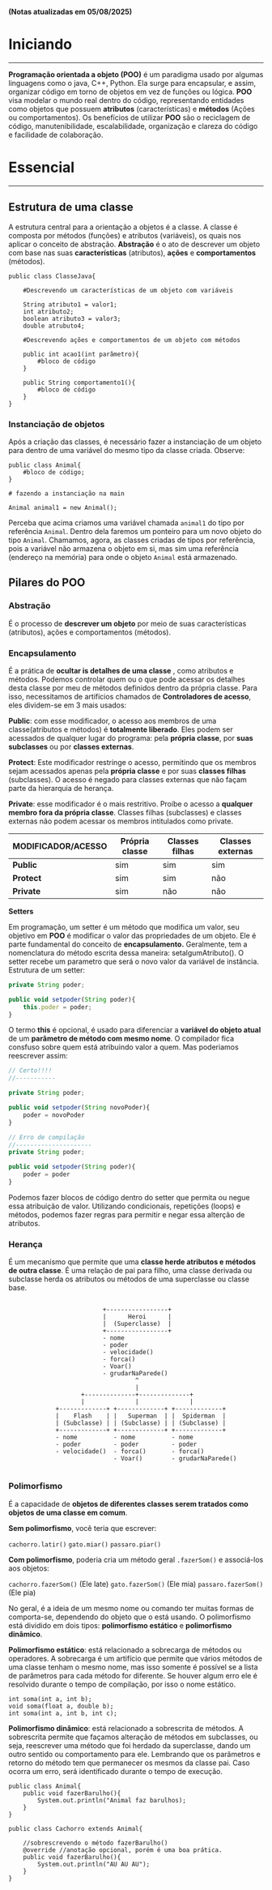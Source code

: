 **(Notas atualizadas em 05/08/2025)**

# Iniciando
---
**Programação orientada a objeto (POO)** é um paradigma usado por algumas linguagens como o java, C++, Python. Ela surge para encapsular, e assim, organizar código em torno de objetos em vez de funções ou lógica. **POO** visa modelar o mundo real  dentro do código, representando entidades como objetos que possuem **atributos** (características) e **métodos** (Ações ou comportamentos). Os benefícios de utilizar **POO** são o reciclagem de código, manutenibilidade, escalabilidade, organização e clareza do código e facilidade de colaboração.
# Essencial
---
## Estrutura de uma classe

A estrutura central para a orientação a objetos é a classe. A classe é composta por métodos (funções) e atributos (variáveis), os quais nos aplicar o conceito de abstração. **Abstração** é o ato de descrever um objeto com base nas suas **características** (atributos), **ações** e **comportamentos** (métodos).

```
public class ClasseJava{
	
	#Descrevendo um características de um objeto com variáveis
	
	String atributo1 = valor1;
	int atributo2;
	boolean atributo3 = valor3;
	double atrubuto4;

	#Descrevendo ações e comportamentos de um objeto com métodos
	
	public int acao1(int parâmetro){
		#bloco de código
	}

	public String comportamento1(){
		#bloco de código
	}
}
```

### Instanciação de objetos

Após a criação das classes, é necessário fazer a instanciação de um objeto para dentro de uma variável do mesmo tipo da classe criada. Observe:

```
public class Animal{
	#bloco de código;
}

# fazendo a instanciação na main

Animal animal1 = new Animal();
```

Perceba que acima criamos uma variável chamada ```animal1``` do tipo por referência ```Animal```. Dentro dela faremos um ponteiro para um novo objeto do tipo ```Animal```. Chamamos, agora, as classes criadas de tipos por referência, pois a variável não armazena o objeto em si, mas sim uma referência (endereço na memória) para onde o objeto ```Animal``` está armazenado.
## Pilares do POO

### Abstração

É o processo de **descrever um objeto** por meio de suas características (atributos), ações e comportamentos (métodos).

### Encapsulamento

É a prática de **ocultar is detalhes de uma classe** , como atributos e métodos. Podemos controlar quem ou o que pode acessar os detalhes desta classe por meu de métodos definidos dentro da própria classe. Para isso, necessitamos de artifícios chamados de **Controladores de acesso**, eles dividem-se em 3 mais usados:

**Public**: com esse modificador, o acesso aos membros de uma classe(atributos e métodos) é **totalmente liberado**. Eles podem ser acessados de qualquer lugar do programa: pela **própria classe**, por **suas subclasses** ou por **classes externas**.

**Protect**: Este modificador restringe o acesso, permitindo que os membros sejam acessados apenas pela **própria classe** e por suas **classes filhas** (subclasses). O acesso é negado para classes externas que não façam parte da hierarquia de herança.

**Private**: esse modificador é o mais restritivo. Proíbe o acesso a **qualquer** **membro fora da própria classe**. Classes filhas (subclasses) e classes externas não podem acessar os membros intitulados como private. 

| MODIFICADOR/ACESSO | Própria classe | Classes filhas | Classes externas |
| ------------------ | -------------- | -------------- | ---------------- |
| **Public**         | sim            | sim            | sim              |
| **Protect**        | sim            | sim            | não              |
| **Private**        | sim            | não            | não              |
**Setters**

Em programação, um setter é um método que modifica um valor, seu objetivo em **POO** é modificar o valor das propriedades de um objeto. Ele é parte fundamental do conceito de **encapsulamento.** Geralmente, tem a nomenclatura do método escrita dessa maneira: setalgumAtributo(). O setter recebe um parametro que será o novo valor da variável de instância. Estrutura de um setter:

```jsx
private String poder;

public void setpoder(String poder){
	this.poder = poder;
}
```

O termo **this** é opcional, é usado para diferenciar a **variável do objeto atual** de um **parâmetro de método com mesmo nome**. O compilador fica consfuso sobre quem está atribuindo valor a quem. Mas poderiamos reescrever assim:

```jsx
// Certo!!!!
//-----------

private String poder;

public void setpoder(String novoPoder){
	poder = novoPoder
}

// Erro de compilação
//---------------------
private String poder;

public void setpoder(String poder){
	poder = poder
}
```

Podemos fazer blocos de código dentro do setter que permita ou negue essa atribuição de valor. Utilizando condicionais, repetições (loops) e métodos, podemos fazer regras para permitir e negar essa alterção de atributos.

### Herança

É um mecanismo que permite que uma **classe herde atributos e métodos de outra classe**. É uma relação de pai para filho, uma classe derivada ou subclasse herda os atributos ou métodos de uma superclasse ou classe base.

```

						  +-----------------+
		                  |      Heroi      |
		                  |  (Superclasse)  |
		                  +-----------------+
		                  - nome
		                  - poder
		                  - velocidade()
		                  - forca()
		                  - Voar()
		                  - grudarNaParede()
		                           ^
		                           |
		            +--------------+--------------+
		            |              |              |
			 +-------------+ +-------------+ +-------------+ 
			 |    Flash    | |   Superman  | |  Spiderman  |
			 | (Subclasse) | | (Subclasse) | | (Subclasse) |
			 +-------------+ +-------------+ +-------------+
			 - nome          - nome          - nome
		 	 - poder         - poder         - poder 
			 - velocidade()  - forca()       - forca() 
							 - Voar()        - grudarNaParede()
							 

```

### Polimorfismo

É a capacidade de **objetos de diferentes classes serem tratados como objetos de uma classe em comum**.

**Sem polimorfismo**, você teria que escrever:

```cachorro.latir()```
```gato.miar()```
```passaro.piar()```

**Com polimorfismo**, poderia cria um método geral ```.fazerSom()``` e associá-los aos objetos:

```cachorro.fazerSom()``` (Ele late)
```gato.fazerSom()``` (Ele mia)
```passaro.fazerSom()``` (Ele pia)

No geral, é a ideia de um mesmo nome ou comando ter muitas formas de comporta-se, dependendo do objeto que o está usando. O polimorfismo está dividido em dois tipos: **polimorfismo estático** e **polimorfismo dinâmico**.

**Polimorfismo estático**: está relacionado a sobrecarga de métodos ou operadores. A sobrecarga é um artifício que permite que vários métodos de uma classe tenham o mesmo nome, mas isso somente é possível se a lista de parâmetros para cada método for diferente. Se houver algum erro ele é resolvido durante o tempo de compilação, por isso o nome estático.

```
int soma(int a, int b);
void soma(float a, double b);
int soma(int a, int b, int c);
```

**Polimorfismo dinâmico**: está relacionado a sobrescrita de métodos. A sobrescrita permite que façamos alteração de métodos em subclasses, ou seja, reescrever uma método que foi herdado da superclasse, dando um outro sentido ou comportamento para ele. Lembrando que os parâmetros e retorno do método tem que permanecer os mesmos da classe pai. Caso ocorra um erro, será identificado durante o tempo de execução.

```
public class Animal{
	public void fazerBarulho(){
		System.out.println("Animal faz barulhos);
	}
}

public class Cachorro extends Animal{

	//sobrescrevendo o método fazerBarulho()
	@override //anotação opcional, porém é uma boa prática.
	public void fazerBarulho(){
		System.out.println("AU AU AU");
	}
}
```
